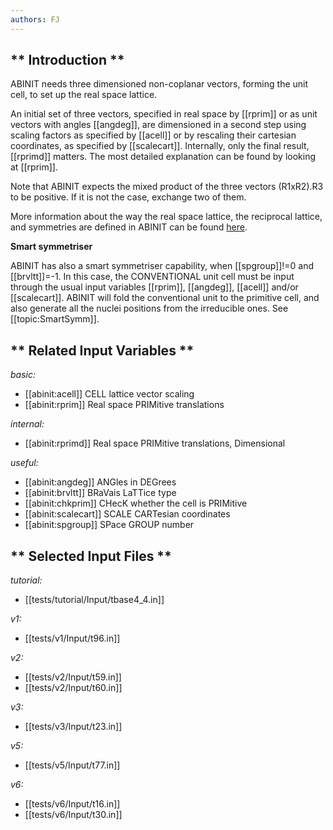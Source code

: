 ```yaml
---
authors: FJ
---
```


## ** Introduction **

ABINIT needs three dimensioned non-coplanar vectors, forming the unit cell, to
set up the real space lattice.

An initial set of three vectors, specified in real space by [[rprim]] or as
unit vectors with angles [[angdeg]], are dimensioned in a second step using
scaling factors as specified by [[acell]] or by rescaling their cartesian
coordinates, as specified by [[scalecart]]. Internally, only the final result,
[[rprimd]] matters. The most detailed explanation can be found by looking at
[[rprim]].

Note that ABINIT expects the mixed product of the three vectors (R1xR2).R3 to
be positive. If it is not the case, exchange two of them.

More information about the way the real space lattice, the reciprocal lattice,
and symmetries are defined in ABINIT can be found
[here](../documents/geometry.pdf).

**Smart symmetriser**

ABINIT has also a smart symmetriser capability, when [[spgroup]]!=0 and
[[brvltt]]=-1. In this case, the CONVENTIONAL unit cell must be input through
the usual input variables [[rprim]], [[angdeg]], [[acell]] and/or
[[scalecart]]. ABINIT will fold the conventional unit to the primitive cell,
and also generate all the nuclei positions from the irreducible ones. See
[[topic:SmartSymm]].



## ** Related Input Variables **

*basic:*

- [[abinit:acell]]  CELL lattice vector scaling
- [[abinit:rprim]]  Real space PRIMitive translations
 
*internal:*

- [[abinit:rprimd]]  Real space PRIMitive translations, Dimensional
 
*useful:*

- [[abinit:angdeg]]  ANGles in DEGrees
- [[abinit:brvltt]]  BRaVais LaTTice type
- [[abinit:chkprim]]  CHecK whether the cell is PRIMitive
- [[abinit:scalecart]]  SCALE CARTesian coordinates
- [[abinit:spgroup]]  SPace GROUP number
 

## ** Selected Input Files **

*tutorial:*

- [[tests/tutorial/Input/tbase4_4.in]]
 
*v1:*

- [[tests/v1/Input/t96.in]]
 
*v2:*

- [[tests/v2/Input/t59.in]]
- [[tests/v2/Input/t60.in]]
 
*v3:*

- [[tests/v3/Input/t23.in]]
 
*v5:*

- [[tests/v5/Input/t77.in]]
 
*v6:*

- [[tests/v6/Input/t16.in]]
- [[tests/v6/Input/t30.in]]
 

